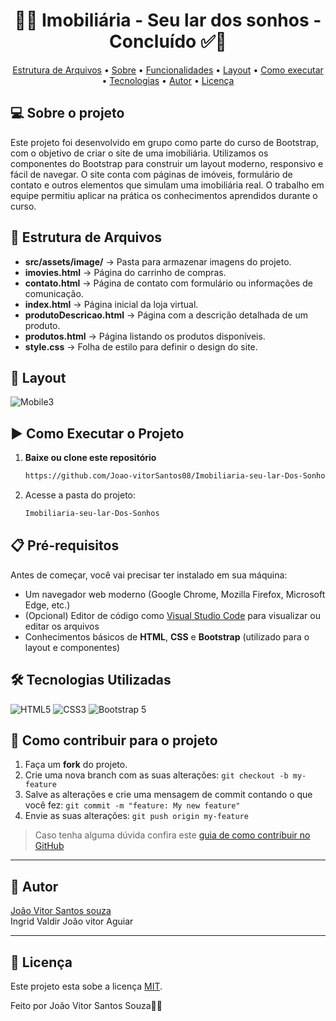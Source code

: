 <h1 align="center"> 
	  🚀✅ Imobiliária - Seu lar dos sonhos - Concluído ✅🚀
</h1>

<p align="center">
 <a href="#-Descrição-do-entregável">Estrutura de Arquivos</a> •
 <a href="#-sobre-o-projeto">Sobre</a> •
 <a href="#-funcionalidades">Funcionalidades</a> •
 <a href="#-layout">Layout</a> • 
 <a href="#-como-executar-o-projeto">Como executar</a> • 
 <a href="#-tecnologias">Tecnologias</a> • 
 <a href="#-autor">Autor</a> • 
 <a href="#user-content--licença">Licença</a>
</p>

## 💻 Sobre o projeto

Este projeto foi desenvolvido em grupo como parte do curso de Bootstrap, com o objetivo de criar o site de uma imobiliária. Utilizamos os componentes do Bootstrap para construir um layout moderno, responsivo e fácil de navegar. O site conta com páginas de imóveis, formulário de contato e outros elementos que simulam uma imobiliária real. O trabalho em equipe permitiu aplicar na prática os conhecimentos aprendidos durante o curso.

## 📂 Estrutura de Arquivos

- **src/assets/image/** → Pasta para armazenar imagens do projeto.
- **imovies.html** → Página do carrinho de compras.
- **contato.html** → Página de contato com formulário ou informações de comunicação.
- **index.html** → Página inicial da loja virtual.
- **produtoDescricao.html** → Página com a descrição detalhada de um produto.
- **produtos.html** → Página listando os produtos disponíveis.
- **style.css** → Folha de estilo para definir o design do site.

## 🎨 Layout

![Mobile3](img-site.png)

## ▶️ Como Executar o Projeto

1. **Baixe ou clone este repositório**
   ```bash
   https://github.com/Joao-vitorSantos08/Imobiliaria-seu-lar-Dos-Sonhos.git

2. Acesse a pasta do projeto:
   
   ```bash
   Imobiliaria-seu-lar-Dos-Sonhos

## 📋 Pré-requisitos

Antes de começar, você vai precisar ter instalado em sua máquina:

- Um navegador web moderno (Google Chrome, Mozilla Firefox, Microsoft Edge, etc.)
- (Opcional) Editor de código como [Visual Studio Code](https://code.visualstudio.com/) para visualizar ou editar os arquivos
- Conhecimentos básicos de **HTML**, **CSS** e **Bootstrap** (utilizado para o layout e componentes)

## 🛠️ Tecnologias Utilizadas

![HTML5](https://img.shields.io/badge/HTML5-E34F26?style=for-the-badge&logo=html5&logoColor=white)
![CSS3](https://img.shields.io/badge/CSS3-1572B6?style=for-the-badge&logo=css3&logoColor=white)
![Bootstrap 5](https://img.shields.io/badge/Bootstrap_5-7952B3?style=for-the-badge&logo=bootstrap&logoColor=white)

## 💪 Como contribuir para o projeto

1. Faça um **fork** do projeto.
2. Crie uma nova branch com as suas alterações: `git checkout -b my-feature`
3. Salve as alterações e crie uma mensagem de commit contando o que você fez: `git commit -m "feature: My new feature"`
4. Envie as suas alterações: `git push origin my-feature`
> Caso tenha alguma dúvida confira este [guia de como contribuir no GitHub](./CONTRIBUTING.md)

---

<!-- ---------------------------------------------------------------------- -->

<!-- MODELO DE AUTOR-->
## 🦸 Autor

<a href="https://br.linkedin.com/in/Joao-vitorSantos08">
João Vitor Santos souza</a>
 <br />
 Ingrid
 Valdir 
 João vitor Aguiar
 
<!--[![Gmail Badge](https://img.shields.io/badge/-mthalvarez2005@gmail.com-c14438?style=flat-square&logo=Gmail&logoColor=white&link=mailto:mthalvarez2005@gmail.com)](mailto:mthalvarez2005@gmail.com) -->

---

<!-- ---------------------------------------------------------------------- -->

<!-- MODELO DE LICENÇA -->
## 📝 Licença

Este projeto esta sobe a licença [MIT](./LICENSE).

Feito por João Vitor Santos Souza👋🏽


